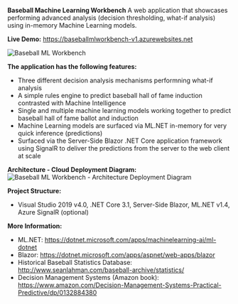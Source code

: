 **Baseball Machine Learning Workbench**
A web application that showcases performing advanced analysis (decision thresholding, what-if analysis) using in-memory Machine Learning models.

**Live Demo:** https://baseballmlworkbench-v1.azurewebsites.net

![Baseball ML Workbench](https://github.com/bartczernicki/MachineLearning-BaseballPrediction-BlazorApp/blob/c45c8129aec7d88539687807fd614c17f719406a/BaseballMLWorkbenchDemo.gif)

**The application has the following features:**
* Three different decision analysis mechanisms performning what-if analysis
* A simple rules engine to predict baseball hall of fame induction contrasted with Machine Intelligence
* Single and multiple machine learning models working together to predict baseball hall of fame ballot and induction
* Machine Learning models are surfaced via ML.NET in-memory for very quick inference (predictions)
* Surfaced via the Server-Side Blazor .NET Core application framework using SignalR to deliver the predictions from the server to the web client at scale

**Architecture - Cloud Deployment Diagram:**
![Baseball ML Workbench - Architecture Deployment Diagram](https://github.com/bartczernicki/MachineLearning-BaseballPrediction-BlazorApp/blob/master/BaseballMLWorkbench-Architecture-DeploymentDiagram.png)

**Project Structure:**
* Visual Studio 2019 v4.0, .NET Core 3.1, Server-Side Blazor, ML.NET v1.4, Azure SignalR (optional)

**More Information:**
* ML.NET: https://dotnet.microsoft.com/apps/machinelearning-ai/ml-dotnet
* Blazor: https://dotnet.microsoft.com/apps/aspnet/web-apps/blazor
* Historical Baseball Statistics Database: http://www.seanlahman.com/baseball-archive/statistics/
* Decision Management Systems (Amazon book): https://www.amazon.com/Decision-Management-Systems-Practical-Predictive/dp/0132884380

